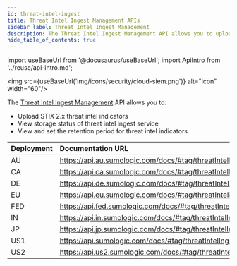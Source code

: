 ```yaml
---
id: threat-intel-ingest
title: Threat Intel Ingest Management APIs
sidebar_label: Threat Intel Ingest Management
description: The Threat Intel Ingest Management API allows you to upload STIX 2.x threat intel indicators, view storage status of threat intel ingest service, and view and set the retention period for threat intel indicators.
hide_table_of_contents: true
---
```


import useBaseUrl from '@docusaurus/useBaseUrl';
import ApiIntro from '../reuse/api-intro.md';

<img src={useBaseUrl('img/icons/security/cloud-siem.png')} alt="icon" width="60"/>

The [Threat Intel Ingest Management](/docs/platform-services/threat-intelligence) API allows you to:

* Upload STIX 2.x threat intel indicators
* View storage status of threat intel ingest service
* View and set the retention period for threat intel indicators

<ApiIntro/>

| Deployment | Documentation URL  |
|:-----------|:---------|
| AU         | https://api.au.sumologic.com/docs/#tag/threatIntelIngest  |
| CA         | https://api.ca.sumologic.com/docs/#tag/threatIntelIngest  |
| DE         | https://api.de.sumologic.com/docs/#tag/threatIntelIngest  |
| EU         | https://api.eu.sumologic.com/docs/#tag/threatIntelIngest  |
| FED        | https://api.fed.sumologic.com/docs/#tag/threatIntelIngest |
| IN         | https://api.in.sumologic.com/docs/#tag/threatIntelIngest  |
| JP         | https://api.jp.sumologic.com/docs/#tag/threatIntelIngest  |
| US1        | https://api.sumologic.com/docs/#tag/threatIntelIngest     |
| US2        | https://api.us2.sumologic.com/docs/#tag/threatIntelIngest |
